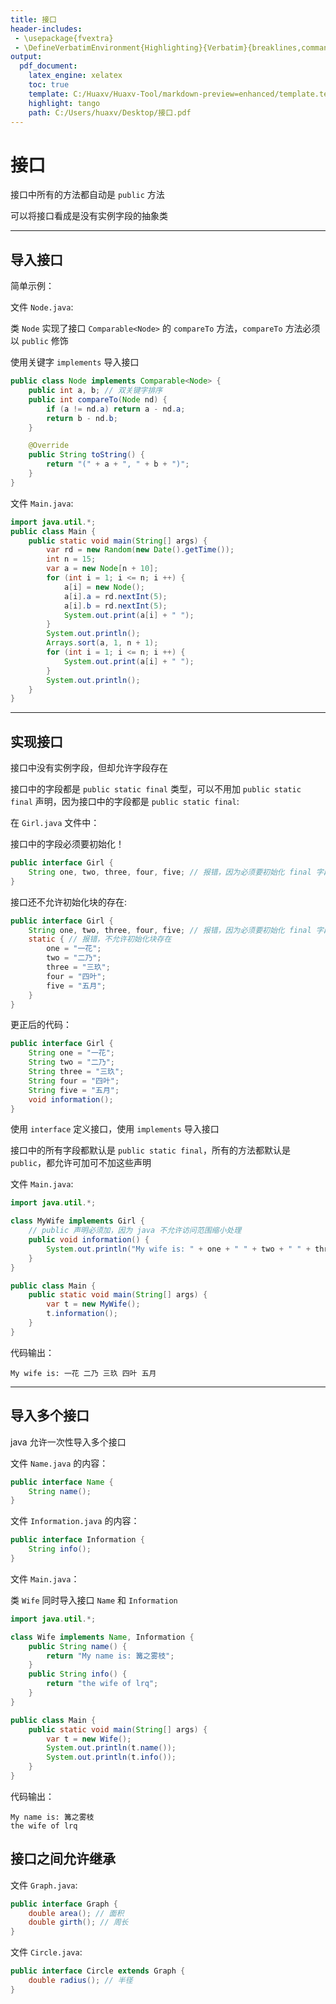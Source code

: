 ```yaml
---
title: 接口
header-includes:
 - \usepackage{fvextra}
 - \DefineVerbatimEnvironment{Highlighting}{Verbatim}{breaklines,commandchars=\\\{\}}
output:
  pdf_document:
    latex_engine: xelatex
    toc: true
    template: C:/Huaxv/Huaxv-Tool/markdown-preview=enhanced/template.tex
    highlight: tango
    path: C:/Users/huaxv/Desktop/接口.pdf
---
```


# 接口

接口中所有的方法都自动是 `public` 方法

可以将接口看成是没有实例字段的抽象类

---

## 导入接口

简单示例：

文件 `Node.java`:

类 `Node` 实现了接口 `Comparable<Node>` 的 `compareTo` 方法，`compareTo` 方法必须以 `public` 修饰

使用关键字 `implements` 导入接口

```java
public class Node implements Comparable<Node> {
    public int a, b; // 双关键字排序
    public int compareTo(Node nd) {
        if (a != nd.a) return a - nd.a;
        return b - nd.b;
    }

    @Override
    public String toString() {
        return "(" + a + ", " + b + ")";
    }
}
```

文件 `Main.java`:

```java
import java.util.*;
public class Main {
    public static void main(String[] args) {
        var rd = new Random(new Date().getTime());
        int n = 15;
        var a = new Node[n + 10];
        for (int i = 1; i <= n; i ++) {
            a[i] = new Node();
            a[i].a = rd.nextInt(5);
            a[i].b = rd.nextInt(5);
            System.out.print(a[i] + " ");
        }
        System.out.println();
        Arrays.sort(a, 1, n + 1);
        for (int i = 1; i <= n; i ++) {
            System.out.print(a[i] + " ");
        }
        System.out.println();
    }
}
```

---

## 实现接口

接口中没有实例字段，但却允许字段存在

接口中的字段都是 `public static final` 类型，可以不用加 `public static final` 声明，因为接口中的字段都是 `public static final`:

在 `Girl.java` 文件中：

接口中的字段必须要初始化！

```java
public interface Girl {
    String one, two, three, four, five; // 报错，因为必须要初始化 final 字段
}
```

接口还不允许初始化块的存在:

```java
public interface Girl {
    String one, two, three, four, five; // 报错，因为必须要初始化 final 字段
    static { // 报错，不允许初始化块存在
        one = "一花";
        two = "二乃";
        three = "三玖";
        four = "四叶";
        five = "五月";
    }
}
```

更正后的代码：

```java
public interface Girl {
    String one = "一花";
    String two = "二乃";
    String three = "三玖";
    String four = "四叶";
    String five = "五月";
    void information();
}

```

使用 `interface` 定义接口，使用 `implements` 导入接口

接口中的所有字段都默认是 `public static final`，所有的方法都默认是 `public`，都允许可加可不加这些声明

文件 `Main.java`:

```java
import java.util.*;

class MyWife implements Girl {
    // public 声明必须加，因为 java 不允许访问范围缩小处理
    public void information() { 
        System.out.println("My wife is: " + one + " " + two + " " + three + " " + four + " " + five);
    }
}

public class Main {
    public static void main(String[] args) {
        var t = new MyWife();
        t.information();
    }
}
```

代码输出：

```
My wife is: 一花 二乃 三玖 四叶 五月
```

---

## 导入多个接口

java 允许一次性导入多个接口

文件 `Name.java` 的内容：

```java
public interface Name {
    String name();
}
```

文件 `Information.java` 的内容：

```java
public interface Information {
    String info();
}
``` 

文件 `Main.java`：

类 `Wife` 同时导入接口 `Name` 和 `Information`

```java
import java.util.*;

class Wife implements Name, Information {
    public String name() {
        return "My name is: 篝之雾枝";
    }
    public String info() {
        return "the wife of lrq";
    }
}

public class Main {
    public static void main(String[] args) {
        var t = new Wife();
        System.out.println(t.name());
        System.out.println(t.info());
    }
}
```

代码输出：

```
My name is: 篝之雾枝
the wife of lrq
```

## 接口之间允许继承

文件 `Graph.java`:

```java
public interface Graph {
    double area(); // 面积
    double girth(); // 周长
}
```

文件 `Circle.java`:

```java
public interface Circle extends Graph {
    double radius(); // 半径
}
```
